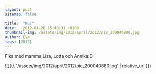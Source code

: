 ```yaml
---
layout: post
sitemap: false

title:  "Nu:"
date:   2012-04-26 15:40:31 +0100
thumbnail-img: /assets/img/2012/april/2012/pic_200040880.jpg
author: Eva
tags: [2012]
---
```


Fika med mamma,Lisa, Lotta och Annika:D

![]({{ '/assets/img/2012/april/2012/pic_200040880.jpg'  | relative_url }})


